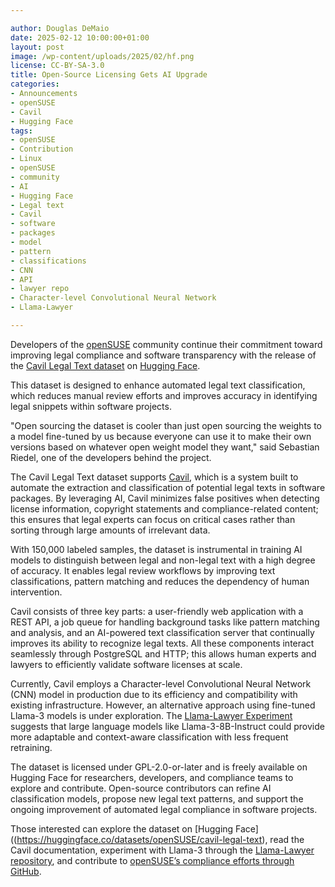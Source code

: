 ```yaml
---

author: Douglas DeMaio
date: 2025-02-12 10:00:00+01:00
layout: post
image: /wp-content/uploads/2025/02/hf.png
license: CC-BY-SA-3.0
title: Open-Source Licensing Gets AI Upgrade
categories:
- Announcements
- openSUSE
- Cavil
- Hugging Face
tags:
- openSUSE
- Contribution
- Linux
- openSUSE
- community
- AI
- Hugging Face
- Legal text
- Cavil
- software
- packages
- model
- pattern
- classifications
- CNN
- API
- lawyer repo
- Character-level Convolutional Neural Network
- Llama-Lawyer

---
```



Developers of the [openSUSE](https://get.opensuse.org/) community continue their commitment toward improving legal compliance and software transparency with the release of the [ Cavil Legal Text dataset](https://huggingface.co/datasets/openSUSE/cavil-legal-text) on [Hugging Face](https://huggingface.co). 

This dataset is designed to enhance automated legal text classification, which reduces manual review efforts and improves accuracy in identifying legal snippets within software projects.

"Open sourcing the dataset is cooler than just open sourcing the weights to a model fine-tuned by us because everyone can use it to make their own versions based on whatever open weight model they want," said Sebastian Riedel, one of the developers behind the project. 

The Cavil Legal Text dataset supports [Cavil](https://github.com/openSUSE/cavil/), which is a system built to automate the extraction and classification of potential legal texts in software packages. By leveraging AI, Cavil minimizes false positives when detecting license information, copyright statements and compliance-related content; this ensures that legal experts can focus on critical cases rather than sorting through large amounts of irrelevant data.

With 150,000 labeled samples, the dataset is instrumental in training AI models to distinguish between legal and non-legal text with a high degree of accuracy. It enables legal review workflows by improving text classifications, pattern matching and reduces the dependency of human intervention.

Cavil consists of three key parts: a user-friendly web application with a REST API, a job queue for handling background tasks like pattern matching and analysis, and an AI-powered text classification server that continually improves its ability to recognize legal texts. All these components interact seamlessly through PostgreSQL and HTTP; this allows human experts and lawyers to efficiently validate software licenses at scale.

Currently, Cavil employs a Character-level Convolutional Neural Network (CNN) model in production due to its efficiency and compatibility with existing infrastructure. However, an alternative approach using fine-tuned Llama-3 models is under exploration. The [Llama-Lawyer Experiment](https://github.com/kraih/llama-lawyer) suggests that large language models like Llama-3-8B-Instruct could provide more adaptable and context-aware classification with less frequent retraining.

The dataset is licensed under GPL-2.0-or-later and is freely available on Hugging Face for researchers, developers, and compliance teams to explore and contribute. Open-source contributors can refine AI classification models, propose new legal text patterns, and support the ongoing improvement of automated legal compliance in software projects.

Those interested can explore the dataset on [Hugging Face]((https://huggingface.co/datasets/openSUSE/cavil-legal-text), read the Cavil documentation, experiment with Llama-3 through the [Llama-Lawyer repository](https://github.com/kraih/llama-lawyer), and contribute to [openSUSE’s compliance efforts through GitHub](https://github.com/openSUSE/cavil/).

<meta name="openSUSE, Tumbleweed, Developers, AI, Hugging Face, Legal text, Cavil, software, packages, model, pattern, classifications, CNN, API, lawyer repo, Character-level Convolutional Neural Network" content="HTML,CSS,XML,JavaScript">



